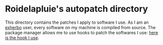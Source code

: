 # Roidelapluie's autopatch directory

This directory contains the patches I apply to software I use. As I am an [exherbo](http://exherbo.org) user,
every software on my machine is compiled from source. The package manager allows me to use hooks to
patch the softwares I use: [here is the hook I use](http://kloeri.livejournal.com/13667.html).
